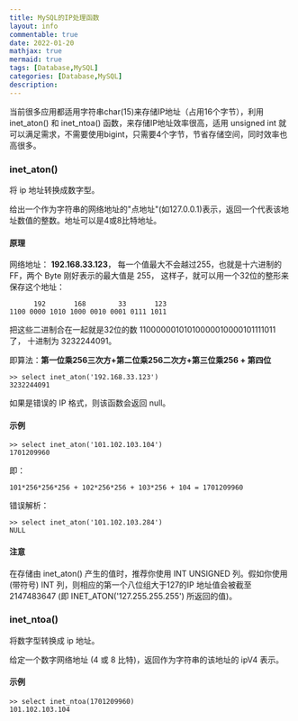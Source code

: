 ```yaml
---
title: MySQL的IP处理函数
layout: info
commentable: true
date: 2022-01-20
mathjax: true
mermaid: true
tags: [Database,MySQL]
categories: [Database,MySQL]
description: 
---
```


当前很多应用都适用字符串char(15)来存储IP地址（占用16个字节），利用 inet_aton() 和 inet_ntoa() 函数，来存储IP地址效率很高，适用 unsigned int 就可以满足需求，不需要使用bigint，只需要4个字节，节省存储空间，同时效率也高很多。

<!--more-->

### inet_aton()

将 ip 地址转换成数字型。

给出一个作为字符串的网络地址的"点地址"(如127.0.0.1)表示，返回一个代表该地址数值的整数。地址可以是4或8比特地址。

#### 原理

网络地址：
**192.168.33.123**，
每一个值最大不会越过255，也就是十六进制的 FF，两个 Byte 刚好表示的最大值是 255，
这样子，就可以用一个32位的整形来保存这个地址：

```
      192       168        33       123
1100 0000 1010 1000 0010 0001 0111 1011
```

把这些二进制合在一起就是32位的数 11000000101010000010000101111011 了，
十进制为 
3232244091。

即算法：**第一位乘256三次方+第二位乘256二次方+第三位乘256 + 第四位**

```
>> select inet_aton('192.168.33.123')
3232244091
```

如果是错误的 IP 格式，则该函数会返回 null。

#### 示例

```
>> select inet_aton('101.102.103.104') 
1701209960
```

即：

```
101*256*256*256 + 102*256*256 + 103*256 + 104 = 1701209960
```

错误解析：

```
>> select inet_aton('101.102.103.284') 
NULL
```

#### 注意

在存储由 inet_aton() 产生的值时，推荐你使用 INT UNSIGNED 列。假如你使用 (带符号) INT 列，则相应的第一个八位组大于127的IP 地址值会被截至 2147483647 (即  INET_ATON('127.255.255.255') 所返回的值)。

### inet_ntoa()

将数字型转换成 ip 地址。

给定一个数字网络地址 (4 或 8 比特)，返回作为字符串的该地址的 ipV4 表示。

#### 示例

```
>> select inet_ntoa(1701209960)
101.102.103.104
```

